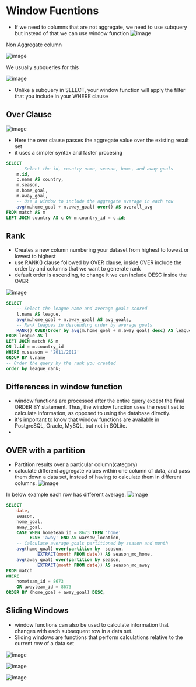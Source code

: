 # Window Fucntions
- If we need to columns that are not aggregate, we need to use subquery but instead of that we can use window function
![image](https://user-images.githubusercontent.com/47908891/213381331-2c65a47e-d113-4c03-9f49-9a7f3959c5da.png)

Non Aggregate column

![image](https://user-images.githubusercontent.com/47908891/213380448-b876c61e-a522-4193-8158-f93e84c79e9b.png)

We usually subqueries for this

![image](https://user-images.githubusercontent.com/47908891/213381495-5ffc242e-79eb-47b3-ab91-38cb466eb481.png)
- Unlike a subquery in SELECT, your window function will apply the filter that you include in your WHERE clause
## Over Clause 
![image](https://user-images.githubusercontent.com/47908891/213381624-87c67938-df34-41d4-857b-40b6f9a12fb3.png)

- Here the over clause passes the aggregate value over the existing result set
- it uses a simpler syntax and faster procesing
```sql
SELECT 
	-- Select the id, country name, season, home, and away goals
	m.id, 
    c.name AS country, 
    m.season,
	m.home_goal,
	m.away_goal,
    -- Use a window to include the aggregate average in each row
	avg(m.home_goal + m.away_goal) over() AS overall_avg
FROM match AS m
LEFT JOIN country AS c ON m.country_id = c.id;
```

## Rank
- Creates a new column numbering your dataset from highest to lowest or lowest to highest
- use RANK() clause followed by OVER clause, inside OVER  include the order by and columns that we want to generate rank
- default order is ascending, to change it we can include DESC inside the OVER

![image](https://user-images.githubusercontent.com/47908891/213382377-30442194-623f-41d3-9ccb-cacb3ccb4c54.png)
```sql
SELECT 
	-- Select the league name and average goals scored
	l.name AS league,
    avg(m.home_goal + m.away_goal) AS avg_goals,
    -- Rank leagues in descending order by average goals
    RANK() OVER(Order by avg(m.home_goal + m.away_goal) desc) AS league_rank
FROM league AS l
LEFT JOIN match AS m 
ON l.id = m.country_id
WHERE m.season = '2011/2012'
GROUP BY l.name
-- Order the query by the rank you created
order by league_rank;
```
## Differences in window function
- window functions are processed after the entire query except the final ORDER BY statement. Thus, the window function uses the result set to calculate information, as opposed to using the database directly.
-  it's important to know that window functions are available in PostgreSQL, Oracle, MySQL, but not in SQLite.
- 

## OVER with a partition
- Partition results over a particular column(category)
- calculate different aggregate values within one column of data, and pass them down a data set, instead of having to calculate them in different columns.
![image](https://user-images.githubusercontent.com/47908891/216971812-0f415cb1-f2f4-4e78-ac13-f3e3f8efec74.png)

In below example each row has different average.
![image](https://user-images.githubusercontent.com/47908891/216972143-be5fe303-5d1f-4b1d-b0ff-c2fe5e47ef97.png)

```sql
SELECT 
	date,
	season,
	home_goal,
	away_goal,
	CASE WHEN hometeam_id = 8673 THEN 'home' 
         ELSE 'away' END AS warsaw_location,
	-- Calculate average goals partitioned by season and month
    avg(home_goal) over(partition by  season, 
         	EXTRACT(month FROM date)) AS season_mo_home,
    avg(away_goal) over(partition by season, 
            EXTRACT(month FROM date)) AS season_mo_away
FROM match
WHERE 
	hometeam_id = 8673
    OR awayteam_id = 8673
ORDER BY (home_goal + away_goal) DESC;

```
## Sliding Windows
- window functions can also be used to calculate information that changes with each subsequent row in a data set.
- Sliding windows are functions that perform calculations relative to the current row of a data set

![image](https://user-images.githubusercontent.com/47908891/216981264-8565caf2-2399-4327-8359-38404975c492.png)

![image](https://user-images.githubusercontent.com/47908891/216981432-c9442eaf-d29e-4970-b713-d8c15012355e.png)

![image](https://user-images.githubusercontent.com/47908891/216981536-fc57b548-f767-4576-9927-571fd4597e85.png)


